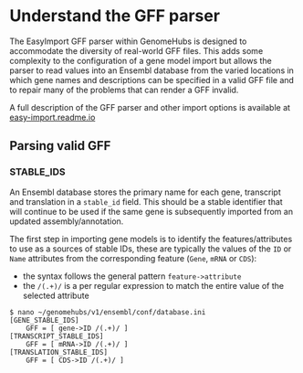 # Understand the GFF parser

The EasyImport GFF parser within GenomeHubs is designed to accommodate the diversity of real-world GFF files. This adds some complexity to the configuration of a gene model import but allows the parser to read values into an Ensembl database from the varied locations in which gene names and descriptions can be specified in a valid GFF file and to repair many of the problems that can render a GFF invalid.

A full description of the GFF parser and other import options is available at [easy-import.readme.io](http://easy-import.readme.io)

## Parsing valid GFF

### STABLE\_IDS

An Ensembl database stores the primary name for each gene, transcript and translation in a `stable_id` field. This should be a stable identifier that will continue to be used if the same gene is subsequently imported from an updated assembly/annotation.

The first step in importing gene models is to identify the features/attributes to use as a sources of stable IDs, these are typically the values of the `ID` or `Name` attributes from the corresponding feature \(`Gene`, `mRNA` or `CDS`\):

* the syntax follows the general pattern `feature->attribute`
* the `/(.+)/` is a per regular expression to match the entire value of the selected attribute

```text
$ nano ~/genomehubs/v1/ensembl/conf/database.ini
[GENE_STABLE_IDS]
    GFF = [ gene->ID /(.+)/ ]
[TRANSCRIPT_STABLE_IDS]
    GFF = [ mRNA->ID /(.+)/ ]
[TRANSLATION_STABLE_IDS]
    GFF = [ CDS->ID /(.+)/ ]
```

